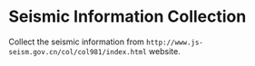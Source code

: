 # Seismic Information Collection

Collect the seismic information from `http://www.js-seism.gov.cn/col/col981/index.html` website.
